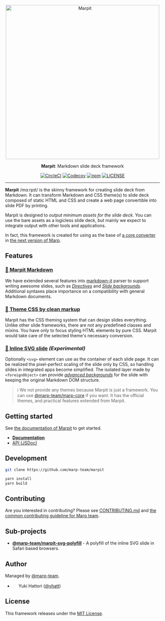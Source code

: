 <p align="center">
  <a href="https://marpit.marp.app"><img src="https://github.com/marp-team/marpit/blob/master/docs/marpit.png?raw=true" alt="Marpit" width="500" /></a>
</p>
<p align="center">
  <strong>Marpit</strong>: Markdown slide deck framework
</p>
<p align="center">
  <a href="https://circleci.com/gh/marp-team/marpit/"><img src="https://img.shields.io/circleci/project/github/marp-team/marpit/master.svg?style=flat-square&logo=circleci" alt="CircleCI" /></a>
  <a href="https://codecov.io/gh/marp-team/marpit"><img src="https://img.shields.io/codecov/c/github/marp-team/marpit/master.svg?style=flat-square&logo=codecov" alt="Codecov" /></a>
  <a href="https://www.npmjs.com/package/@marp-team/marpit"><img src="https://img.shields.io/npm/v/@marp-team/marpit.svg?style=flat-square&logo=npm" alt="npm" /></a>
  <a href="./LICENSE"><img src="https://img.shields.io/github/license/marp-team/marpit.svg?style=flat-square" alt="LICENSE" /></a>
</p>

---

**Marpit** /mɑːrpɪt/ is the skinny framework for creating slide deck from Markdown. It can transform Markdown and CSS theme(s) to slide deck composed of static HTML and CSS and create a web page convertible into slide PDF by printing.

Marpit is designed to _output minimum assets for the slide deck_. You can use the bare assets as a logicless slide deck, but mainly we expect to integrate output with other tools and applications.

In fact, this framework is created for using as the base of [a core converter][marp-core] in [the next version of Marp][marp].

[marp]: https://github.com/marp-team/marp/
[marp-core]: https://github.com/marp-team/marp-core/

## Features

### [:pencil: **Marpit Markdown**](https://marpit.marp.app/markdown)

We have extended several features into [markdown-it](https://github.com/markdown-it/markdown-it) parser to support writing awesome slides, such as [_Directives_](https://marpit.marp.app/directives) and [_Slide backgrounds_](https://marpit.marp.app/image-syntax?id=slide-backgrounds). Additional syntaxes place importance on a compatibility with general Markdown documents.

### [:art: **Theme CSS by clean markup**](https://marpit.marp.app/theme-css)

Marpit has the CSS theming system that can design slides everything. Unlike other slide frameworks, there are not any predefined classes and mixins. You have only to focus styling HTML elements by pure CSS. Marpit would take care of the selected theme's necessary conversion.

### [:triangular_ruler: **Inline SVG slide**](https://marpit.marp.app/inline-svg) <i>(Experimental)</i>

Optionally `<svg>` element can use as the container of each slide page. It can be realized the pixel-perfect scaling of the slide only by CSS, so handling slides in integrated apps become simplified. The isolated layer made by `<foreignObject>` can provide [_advanced backgrounds_](https://marpit.marp.app/image-syntax?id=advanced-backgrounds) for the slide with keeping the original Markdown DOM structure.

> :information_source: We not provide any themes because Marpit is just a framework. You can use [@marp-team/marp-core][marp-core] if you want. It has the official themes, and practical features extended from Marpit.

## Getting started

See [the documentation of Marpit](https://marpit.marp.app/?id=getting-started) to get started.

- **[Documentation](https://marpit.marp.app/)**
- [API (JSDoc)](https://marpit-api.marp.app/)

## Development

```bash
git clone https://github.com/marp-team/marpit

yarn install
yarn build
```

## Contributing

Are you interested in contributing? Please see [CONTRIBUTING.md](.github/CONTRIBUTING.md) and [the common contributing guideline for Marp team](https://github.com/marp-team/.github/blob/master/CONTRIBUTING.md).

## Sub-projects

- **[@marp-team/marpit-svg-polyfill](https://github.com/marp-team/marpit-svg-polyfill)** - A polyfill of the inline SVG slide in Safari based browsers.

## Author

Managed by [@marp-team](https://github.com/marp-team).

- <img src="https://github.com/yhatt.png" width="16" height="16"/> Yuki Hattori ([@yhatt](https://github.com/yhatt))

## License

This framework releases under the [MIT License](LICENSE).
